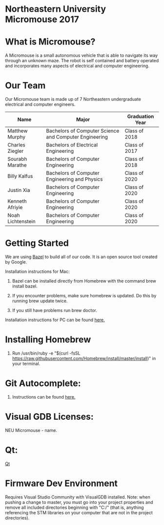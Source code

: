 # Northeastern University Micromouse 2017

# What is Micromouse?
A Micromouse is a small autonomous vehicle that is able to navigate its way through an unknown maze. 
The robot is self contained and battery operated and incorporates many aspects of electrical and computer engineering.

# Our Team
Our Micromouse team is made up of 7 Northeastern undergraduate electrical and computer engineers.

| Name | Major | Graduation Year |
| ---------- | ---------- |----- |
| Matthew Murphy | Bachelors of Computer Science and Computer Engineering | Class of 2018 |
| Charles Ziegler |Bachelors of Electrical Engineering | Class of 2017 |
| Sourabh Marathe | Bachelors of Computer Engineering | Class of 2018 |
| Billy Kalfus |Bachelors of Computer Engineering and Physics | Class of 2020 |
| Justin Xia | Bachelors of Computer Engineering | Class of 2020 |
| Kenneth Afriyie |Bachelors of Computer Engineering | Class of 2020 |
| Noah Lichtenstein | Bachelors of Computer Engineering | Class of 2020 |


# Getting Started
We are using [Bazel](https://bazel.io/) to build all of our code. It is an open source tool created
by Google.

Installation instructions for Mac:

1. Bazel can be installed directly from Homebrew with the command brew install bazel.

2. If you encounter problems, make sure homebrew is updated. Do this by running brew update twice.

3. If you still have problems run brew doctor. 


Installation instructions for PC can be found [here.](https://bazel.io/versions/master/docs/windows.html)

# Installing Homebrew
1. Run /usr/bin/ruby -e "$(curl -fsSL https://raw.githubusercontent.com/Homebrew/install/master/install)"
in your terminal.


# Git Autocomplete:
	
1. Instructions can be found [here.](http://code-worrier.com/blog/autocomplete-git/)

# Visual GDB Licenses:
NEU Micromouse - name.

# Qt:
[Qt](https://www.qt.io)

# Firmware Dev Environment

Requires Visual Studio Community with VisualGDB installed.
Note: when pushing a change to master, you must go into your project properties and remove all included directories beginning with "C:/" (that is, anything referencing the STM libraries on your computer that are not in the project directories).

